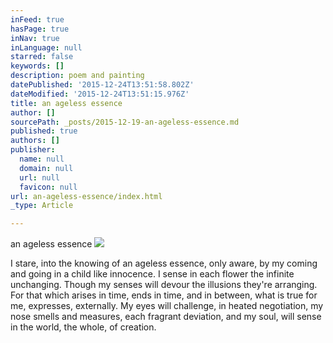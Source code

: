 ```yaml
---
inFeed: true
hasPage: true
inNav: true
inLanguage: null
starred: false
keywords: []
description: poem and painting
datePublished: '2015-12-24T13:51:58.802Z'
dateModified: '2015-12-24T13:51:15.976Z'
title: an ageless essence
author: []
sourcePath: _posts/2015-12-19-an-ageless-essence.md
published: true
authors: []
publisher:
  name: null
  domain: null
  url: null
  favicon: null
url: an-ageless-essence/index.html
_type: Article

---
```

an ageless essence
![](https://the-grid-user-content.s3-us-west-2.amazonaws.com/10191978-a918-435a-9591-3f8c25f66a66.jpg)

I stare, into the knowing 
of an ageless essence,
only aware,
by my coming and going
in a child like innocence. 
I sense in each flower 
the infinite unchanging.
Though my senses will devour
the illusions they're arranging.
For that 
which arises in time,
ends in time,
and in between,
what is true for me,
expresses, externally.
My eyes 
will challenge,
in heated negotiation, 
my nose 
smells and measures,
each fragrant deviation,
and my soul, 
will sense in the world,
the whole,
of creation.